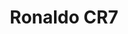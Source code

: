 ---
title: 'Ronaldo CR7'
category: futbol
designSlug: ronaldo-cr7
image: '/products/idolos/ronaldo-cr7/principal.jpg'
imageHover: '/products/idolos/ronaldo-cr7/normal.jpg'
prendas: [
   {   
        title: 'Remera',
        slug: 'remera',          
        image: '/products/idolos/ronaldo-cr7/normal.jpg',
        price: 'remerasPrecio',
        talles: 'remerasTalles'
    },
    {
        title: 'Remera Oversize',
        slug: 'remera-oversize',
        image: '/products/idolos/ronaldo-cr7/oversize.jpg',
        price: 'oversizePrecio',
        talles: 'oversizeTalles'
    },
    {
        title: 'Musculosa M',
        slug: 'musculosa-mujer',
        image: '/products/idolos/ronaldo-cr7/musculosa.jpg',
        price: 'musculosaPrecio',
        talles: 'musculosasMujerTalles'
    },
     {
        title: 'Musculosa H',
        slug: 'musculoso',
        image: '/products/idolos/ronaldo-cr7/musculoso.jpg',
        price: 'musculosaPrecio',
        talles: 'musculosasHombreTalles'
    },
    {
        title: 'Pupera Oversize',
        slug: 'pupera-oversize',
        image: '/products/idolos/ronaldo-cr7/pupera.jpg',
        price: 'remerasPrecio',
        talles: 'oversizePuperasTalles'
    },

    {
         title: 'Buzo',
         slug: 'buzo',
         image: '/products/idolos/ronaldo-cr7/buzo.jpg',
         price: buzosPrecio,
        talles: 'BuzosTalles'
     },
]
---